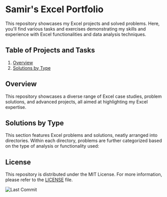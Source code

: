 # Samir's Excel Portfolio

This repository showcases my Excel projects and solved problems. Here, you'll find various tasks and exercises demonstrating my skills and experience with Excel functionalities and data analysis techniques.

## Table of Projects and Tasks

1. [Overview](#overview)
2. [Solutions by Type](#solutions-by-type)

## Overview
This repository showcases a diverse range of Excel case studies, problem solutions, and advanced projects, all aimed at highlighting my Excel expertise.

## Solutions by Type
This section features Excel problems and solutions, neatly arranged into directories. Within each directory, problems are further categorized based on the type of analysis or functionality used:



## License

This repository is distributed under the MIT License. For more information, please refer to the [LICENSE](LICENSE) file.

![Last Commit](https://img.shields.io/github/last-commit/samiralikperov/excel-portfolio?color=black&label=Last%20Commit&style=for-the-badge)
